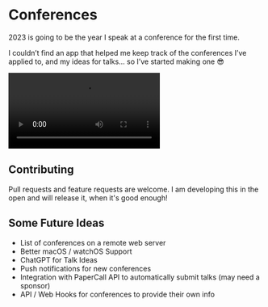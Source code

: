 # Conferences

2023 is going to be the year I speak at a conference for the first time. 

I couldn’t find an app that helped me keep track of the conferences I’ve applied to, and my ideas for talks… so I’ve started making one 😎

![App Screen Recording](./screen-recording.mp4)

## Contributing

Pull requests and feature requests are welcome.
I am developing this in the open and will release it, when it's good enough!

## Some Future Ideas
* List of conferences on a remote web server
* Better macOS / watchOS Support
* ChatGPT for Talk Ideas
* Push notifications for new conferences
* Integration with PaperCall API to automatically submit talks (may need a sponsor)
* API / Web Hooks for conferences to provide their own info
